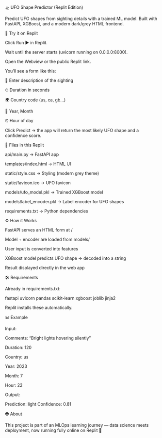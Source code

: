 🛸 UFO Shape Predictor (Replit Edition)

Predict UFO shapes from sighting details with a trained ML model.
Built with FastAPI, XGBoost, and a modern dark/grey HTML frontend.

🚀 Try it on Replit

Click Run ▶️ in Replit.

Wait until the server starts (uvicorn running on 0.0.0.0:8000).

Open the Webview or the public Replit link.

You’ll see a form like this:

📝 Enter description of the sighting

⏱ Duration in seconds

🌍 Country code (us, ca, gb…)

📅 Year, Month

⏰ Hour of day

Click Predict → the app will return the most likely UFO shape and a confidence score.

📂 Files in this Replit

api/main.py → FastAPI app

templates/index.html → HTML UI

static/style.css → Styling (modern grey theme)

static/favicon.ico → UFO favicon

models/ufo_model.pkl → Trained XGBoost model

models/label_encoder.pkl → Label encoder for UFO shapes

requirements.txt → Python dependencies

⚙️ How it Works

FastAPI serves an HTML form at /

Model + encoder are loaded from models/

User input is converted into features

XGBoost model predicts UFO shape → decoded into a string

Result displayed directly in the web app

🛠️ Requirements

Already in requirements.txt:

fastapi
uvicorn
pandas
scikit-learn
xgboost
joblib
jinja2


Replit installs these automatically.

📊 Example

Input:

Comments: “Bright lights hovering silently”

Duration: 120

Country: us

Year: 2023

Month: 7

Hour: 22

Output:

Prediction: light
Confidence: 0.81

👽 About

This project is part of an MLOps learning journey — data science meets deployment, now running fully online on Replit 🚀